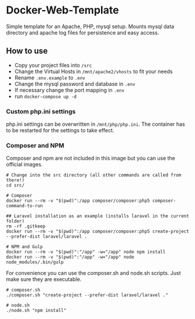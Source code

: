 # Docker-Web-Template

Simple template for an Apache, PHP, mysql setup. Mounts mysql data directory and apache log files for persistence and easy access.

## How to use

- Copy your project files into ```/src```
- Change the Virtual Hosts in ```/mnt/apache2/vhosts``` to fit your needs
- Rename ```.env.example``` to ```.env```
- Change the mysql password and database in ```.env```
- If necessary change the port mapping in ```.env```
- run ```docker-compose up -d```

### Custom php.ini settings
php.ini settings can be overwritten in ```/mnt/php/php.ini```. The container has to be restarted for the settings to take effect.

### Composer and NPM

Composer and npm are not included in this image but you can use the official images.

```
# Change into the src directory (all other commands are called from there!)
cd src/

# Composer
docker run --rm -v "$(pwd)":/app composer/composer:php5 composer-command-to-run

## Laravel installation as an example (installs laravel in the current folder)
rm -rf .gitkeep
docker run --rm -v "$(pwd)":/app composer/composer:php5 create-project --prefer-dist laravel/laravel .

# NPM and Gulp
docker run --rm -v "$(pwd)":"/app" -w="/app" node npm install
docker run --rm -v "$(pwd)":"/app" -w="/app" node node_modules/.bin/gulp
```

For convenience you can use the composer.sh and node.sh scripts. Just make sure they are executable.

```
# composer.sh
./composer.sh "create-project --prefer-dist laravel/laravel ."

# node.sh
./node.sh "npm install"
```
